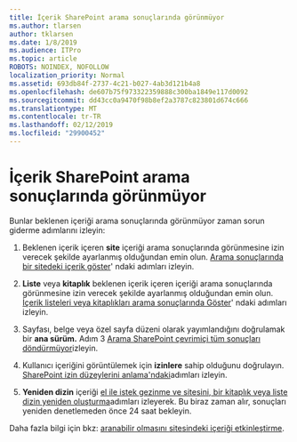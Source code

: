 ```yaml
---
title: İçerik SharePoint arama sonuçlarında görünmüyor
ms.author: tlarsen
author: tklarsen
ms.date: 1/8/2019
ms.audience: ITPro
ms.topic: article
ROBOTS: NOINDEX, NOFOLLOW
localization_priority: Normal
ms.assetid: 693db84f-2737-4c21-b027-4ab3d121b4a8
ms.openlocfilehash: de607b75f973322359888c300ba1849e117d0092
ms.sourcegitcommit: dd43cc0a9470f98b8ef2a3787c823801d674c666
ms.translationtype: MT
ms.contentlocale: tr-TR
ms.lasthandoff: 02/12/2019
ms.locfileid: "29900452"
---
```

# <a name="content-doesnt-appear-in-sharepoint-search-results"></a>İçerik SharePoint arama sonuçlarında görünmüyor

Bunlar beklenen içeriği arama sonuçlarında görünmüyor zaman sorun giderme adımlarını izleyin:
  
1. Beklenen içerik içeren **site** içeriği arama sonuçlarında görünmesine izin verecek şekilde ayarlanmış olduğundan emin olun. [Arama sonuçlarında bir sitedeki içerik göster](https://docs.microsoft.com/sharepoint/make-site-content-searchable#show-content-on-a-site-in-search-results)' ndaki adımları izleyin.
    
2. **Liste** veya **kitaplık** beklenen içerik içeren içeriği arama sonuçlarında görünmesine izin verecek şekilde ayarlanmış olduğundan emin olun. [İçerik listeleri veya kitaplıkları arama sonuçlarında Göster](https://docs.microsoft.com/sharepoint/make-site-content-searchable#show-content-from-lists-or-libraries-in-search-results)' ndaki adımları izleyin. 
    
3. Sayfası, belge veya özel sayfa düzeni olarak yayımlandığını doğrulamak bir **ana sürüm.** Adım 3 [Arama SharePoint çevrimiçi tüm sonuçları döndürmüyor](https://go.microsoft.com/fwlink/?linkid=874525)izleyin.
    
4. Kullanıcı içeriğini görüntülemek için **izinlere** sahip olduğunu doğrulayın. [SharePoint izin düzeylerini anlama'ndaki](https://go.microsoft.com/fwlink/?linkid=867071)adımları izleyin.
    
5. **Yeniden dizin** içeriği [el ile istek gezinme ve sitesini, bir kitaplık veya liste dizin yeniden oluşturma](https://docs.microsoft.com/sharepoint/crawl-site-content)adımları izleyerek. Bu biraz zaman alır, sonuçları yeniden denetlemeden önce 24 saat bekleyin.
    
Daha fazla bilgi için bkz: [aranabilir olmasını sitesindeki içeriği etkinleştirme](https://docs.microsoft.com/sharepoint/make-site-content-searchable). 
  

